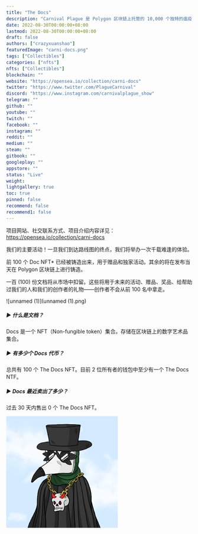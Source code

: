 ```yaml
---
title: "The Docs"
description: "Carnival Plague 是 Polygon 区块链上托管的 10,000 个独特的瘟疫医生 NFT 的集合。每个数字收藏品都是 Carnies 俱乐部的代币。使用此代币，您将有权访问 Carnival Plague 独家活动、路线图更新、项目新闻以及未来的抽奖活动和社区赠品"
date: 2022-08-30T00:00:00+08:00
lastmod: 2022-08-30T00:00:00+08:00
draft: false
authors: ["crazyxuanshao"]
featuredImage: "carni-docs.png"
tags: ["Collectibles"]
categories: ["nfts"]
nfts: ["Collectibles"]
blockchain: ""
website: "https://opensea.io/collection/carni-docs"
twitter: "https://www.twitter.com/PlagueCarnival"
discord: "https://www.instagram.com/carnivalplague_show"
telegram: ""
github: ""
youtube: ""
twitch: ""
facebook: ""
instagram: ""
reddit: ""
medium: ""
steam: ""
gitbook: ""
googleplay: ""
appstore: ""
status: "Live"
weight: 
lightgallery: true
toc: true
pinned: false
recommend: false
recommend1: false
---
```

项目网站、社交联系方式、项目介绍内容详见：https://opensea.io/collection/carni-docs



我们的主要活动！一旦我们到达路线图的终点，我们将举办一次千载难逢的体验。

前 100 个 Doc NFT* 已经被铸造出来，用于赠品和独家活动。其余的将在发布当天在 Polygon 区块链上进行铸造。

一百 (100) 份文档将从市场中扣留。这些将用于未来的活动、赠品、奖品、给帮助过我们的人和我们的创作者的礼物——创作者不会从前 100 名中拿走。

![unnamed (1)](unnamed (1).png)

##### ▶ 什么是文档？

Docs 是一个 NFT（Non-fungible token）集合。存储在区块链上的数字艺术品集合。

##### ▶ 有多少个 Docs 代币？

总共有 100 个 The Docs NFT。目前 2 位所有者的钱包中至少有一个 The Docs NTF。

##### ▶ Docs 最近卖出了多少？

过去 30 天内售出 0 个 The Docs NFT。

![unnamed](unnamed.png)